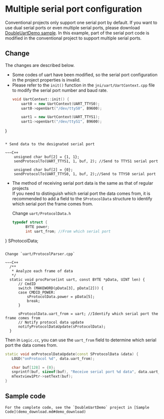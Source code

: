 # Multiple serial port configuration

Conventional projects only support one serial port by default. If you want to use dual serial ports or even multiple serial ports, please download [DoubleUartDemo sample](demo_download.md#demo_download). In this example, part of the serial port code is modified in the conventional project to support multiple serial ports.

## Change
The changes are described below.
* Some codes of uart have been modified, so the serial port configuration in the project properties is invalid.
* Please refer to the `init()` function in the `jni/uart/UartContext.cpp` file to modify the serial port number and baud rate.
  ~~~C++
  void UartContext::init() {
      uart0 = new UartContext(UART_TTYS0);
      uart0->openUart("/dev/ttyS0", B9600);

      uart1 = new UartContext(UART_TTYS1);
      uart1->openUart("/dev/ttyS1", B9600);
}
  ~~~

* Send data to the designated serial port

  ~~~C++
      unsigned char buf[2] = {1, 1};
      sendProtocolTo(UART_TTYS1, 1, buf, 2); //Send to TTYS1 serial port
  
      unsigned char buf[2] = {0};
      sendProtocolTo(UART_TTYS0, 1, buf, 2);//Send to TTYS0 serial port
  ~~~
  
* The method of receiving serial port data is the same as that of regular projects  
  If you need to distinguish which serial port the data comes from, it is recommended to add a field to the `SProtocolData` structure to identify which serial port the frame comes from.
  
  Change `uart/ProtocolData.h`
  ~~~C++
  typedef struct {
	    BYTE power;
	    int uart_from; //From which serial port
} SProtocolData;
  ~~~

  Change `uart/ProtocolParser.cpp`

  ~~~C++
    /**
     * Analyze each frame of data
     */
    static void procParse(int uart, const BYTE *pData, UINT len) {
        // CmdID
        switch (MAKEWORD(pData[3], pData[2])) {
        case CMDID_POWER:
            sProtocolData.power = pData[5];
            break;
        }

        sProtocolData.uart_from = uart; //Identify which serial port the frame comes from
        // Notify protocol data update
        notifyProtocolDataUpdate(sProtocolData);
    }
  ~~~

   Then in `Logic.cc`, you can use the `uart_from` field to determine which serial port the data comes from.
  
   ~~~C++  
 static void onProtocolDataUpdate(const SProtocolData &data) {
      LOGD("onProtocol %d", data.uart_from);

      char buf[128] = {0};
      snprintf(buf, sizeof(buf), "Receive serial port %d data", data.uart_from);
      mTextview1Ptr->setText(buf);
}
   ~~~
  
  ## Sample code
    For the complete code, see the `DoubleUartDemo` project in [Sample Code](demo_download.md#demo_download)